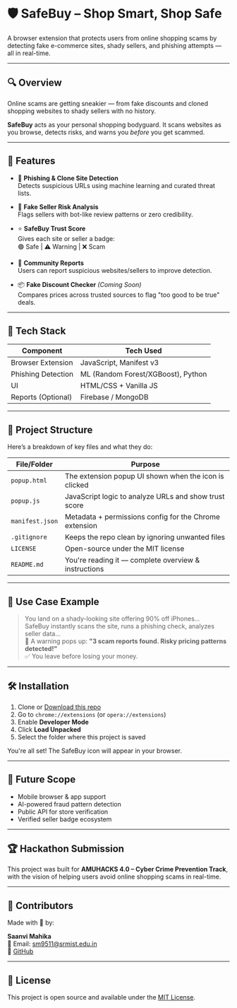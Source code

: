 # 🛡️ SafeBuy – Shop Smart, Shop Safe

A browser extension that protects users from online shopping scams by detecting fake e-commerce sites, shady sellers, and phishing attempts — all in real-time.

---

## 🔍 Overview

Online scams are getting sneakier — from fake discounts and cloned shopping websites to shady sellers with no history.

**SafeBuy** acts as your personal shopping bodyguard. It scans websites as you browse, detects risks, and warns you *before* you get scammed.

---

## 🚀 Features

- 🔗 **Phishing & Clone Site Detection**  
  Detects suspicious URLs using machine learning and curated threat lists.

- 🛒 **Fake Seller Risk Analysis**  
  Flags sellers with bot-like review patterns or zero credibility.

- ⭐ **SafeBuy Trust Score**  
  Gives each site or seller a badge:  
  🟢 Safe | ⚠️ Warning | ❌ Scam

- 📢 **Community Reports**  
  Users can report suspicious websites/sellers to improve detection.

- 📦 **Fake Discount Checker** *(Coming Soon)*  
  Compares prices across trusted sources to flag "too good to be true" deals.

---

## 🧠 Tech Stack

| Component            | Tech Used                       |
|---------------------|----------------------------------|
| Browser Extension    | JavaScript, Manifest v3          |
| Phishing Detection   | ML (Random Forest/XGBoost), Python |
| UI                   | HTML/CSS + Vanilla JS            |
| Reports (Optional)   | Firebase / MongoDB               |

---

## 📁 Project Structure

Here’s a breakdown of key files and what they do:

| File/Folder      | Purpose                                               |
|------------------|--------------------------------------------------------|
| `popup.html`     | The extension popup UI shown when the icon is clicked |
| `popup.js`       | JavaScript logic to analyze URLs and show trust score |
| `manifest.json`  | Metadata + permissions config for the Chrome extension |
| `.gitignore`     | Keeps the repo clean by ignoring unwanted files        |
| `LICENSE`        | Open-source under the MIT license                      |
| `README.md`      | You're reading it — complete overview & instructions   |

---

## 🎯 Use Case Example

> You land on a shady-looking site offering 90% off iPhones...  
> SafeBuy instantly scans the site, runs a phishing check, analyzes seller data…  
> 🚨 A warning pops up: **"3 scam reports found. Risky pricing patterns detected!"**  
> ✅ You leave before losing your money.

---

## 🛠️ Installation

1. Clone or [Download this repo](https://github.com/senviii/safebuy)
2. Go to `chrome://extensions` (or `opera://extensions`)
3. Enable **Developer Mode**
4. Click **Load Unpacked**
5. Select the folder where this project is saved

You're all set! The SafeBuy icon will appear in your browser.

---

## 🌱 Future Scope

- Mobile browser & app support  
- AI-powered fraud pattern detection  
- Public API for store verification  
- Verified seller badge ecosystem

---

## 🏆 Hackathon Submission

This project was built for **AMUHACKS 4.0 – Cyber Crime Prevention Track**, with the vision of helping users avoid online shopping scams in real-time.

---

## 🤝 Contributors

Made with 💙 by:

**Saanvi Mahika**  
📧 Email: sm9511@srmist.edu.in  
🔗 [GitHub](https://github.com/senviii)

---

## 📄 License

This project is open source and available under the [MIT License](LICENSE).


